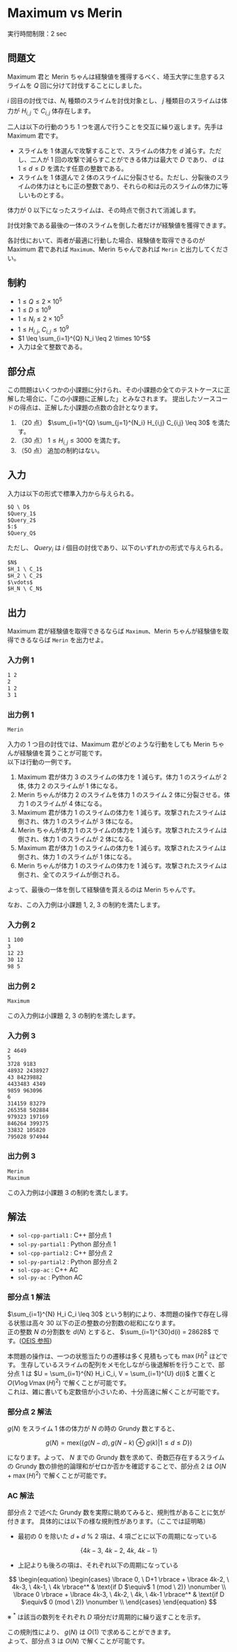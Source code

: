 # Maximum vs Merin

実行時間制限：2 sec

## 問題文

Maximum 君と Merin ちゃんは経験値を獲得するべく、埼玉大学に生息するスライムを $Q$ 回に分けて討伐することにしました。

$i$ 回目の討伐では、$N_i$ 種類のスライムを討伐対象とし、 $j$ 種類目のスライムは体力が $H_{i,j}$ で $C_{i,j}$ 体存在します。

二人は以下の行動のうち 1 つを選んで行うことを交互に繰り返します。先手は Maximum 君です。

- スライムを 1 体選んで攻撃することで、スライムの体力を $d$ 減らす。ただし、二人が 1 回の攻撃で減らすことができる体力は最大で $D$ であり、 $d$ は $1 \leq d \leq D$ を満たす任意の整数である。
- スライムを 1 体選んで 2 体のスライムに分裂させる。ただし、分裂後のスライムの体力はともに正の整数であり、それらの和は元のスライムの体力に等しいものとする。

体力が 0 以下になったスライムは、その時点で倒されて消滅します。

討伐対象である最後の一体のスライムを倒した者だけが経験値を獲得できます。

各討伐において、両者が最適に行動した場合、経験値を取得できるのが Maximum 君であれば `Maximum`、Merin ちゃんであれば `Merin` と出力してください。

## 制約

- $1 \leq Q \leq 2 \times 10^5$
- $1 \leq D \leq 10^9$
- $1 \leq N_i \leq 2 \times 10^5$
- $1 \leq H_{i, j}, \ C_{i, j} \leq 10^9$
- $1 \leq \sum_{i=1}^{Q} N_i \leq 2 \times 10^5$
- 入力は全て整数である。

## 部分点

この問題はいくつかの小課題に分けられ、その小課題の全てのテストケースに正解した場合に、「この小課題に正解した」とみなされます。
提出したソースコードの得点は、正解した小課題の点数の合計となります。

1. （20 点） $\sum_{i=1}^{Q} \sum_{j=1}^{N_i} H_{i,j} C_{i,j} \leq 30$ を満たす。
2. （30 点） $1 \leq H_{i, j} \leq 3000$ を満たす。
3. （50 点） 追加の制約はない。

## 入力

入力は以下の形式で標準入力から与えられる。

```txt
$Q \ D$
$Query_1$
$Query_2$
$:$
$Query_Q$
```

ただし、 $Query_i$ は $i$ 個目の討伐であり、以下のいずれかの形式で与えられる。

```txt
$N$
$H_1 \ C_1$
$H_2 \ C_2$
$\vdots$
$H_N \ C_N$
```

## 出力

Maximum 君が経験値を取得できるならば `Maximum`、Merin ちゃんが経験値を取得できるならば `Merin` を出力せよ。

### 入力例 1

```txt
1 2
2
1 2
3 1
```

### 出力例 1

```txt
Merin
```

入力の 1 つ目の討伐では、Maximum 君がどのような行動をしても Merin ちゃんが経験値を貰うことが可能です。\
以下は行動の一例です。

1. Maximum 君が体力 3 のスライムの体力を 1 減らす。体力 1 のスライムが 2 体, 体力 2 のスライムが 1 体になる。
2. Merin ちゃんが体力 2 のスライムを体力 1 のスライム 2 体に分裂させる。体力 1 のスライムが 4 体になる。
3. Maximum 君が体力 1 のスライムの体力を 1 減らす。攻撃されたスライムは倒され、体力 1 のスライムが 3 体になる。
4. Merin ちゃんが体力 1 のスライムの体力を 1 減らす。攻撃されたスライムは倒され、体力 1 のスライムが 2 体になる。
5. Maximum 君が体力 1 のスライムの体力を 1 減らす。攻撃されたスライムは倒され、体力 1 のスライムが 1 体になる。
6. Merin ちゃんが体力 1 のスライムの体力を 1 減らす。攻撃されたスライムは倒され、全てのスライムが倒される。

よって、最後の一体を倒して経験値を貰えるのは Merin ちゃんです。

なお、この入力例は小課題 1, 2, 3 の制約を満たします。

### 入力例 2

```txt
1 100
3
12 23
30 12
98 5
```

### 出力例 2

```txt
Maximum
```

この入力例は小課題 2, 3 の制約を満たします。

### 入力例 3

```txt
2 4649
5
3728 9183
48932 2438927
43 84239882
4433483 4349
9859 963096
6
314159 83279
265358 502884
979323 197169
846264 399375
33832 105820
795028 974944
```

### 出力例 3

```txt
Merin
Maximum
```

この入力例は小課題 3 の制約を満たします。

## 解法

- `sol-cpp-partial1` : C++ 部分点 1
- `sol-py-partial1` : Python 部分点 1
- `sol-cpp-partial2` : C++ 部分点 2
- `sol-py-partial2` : Python 部分点 2
- `sol-cpp-ac` : C++ AC
- `sol-py-ac` : Python AC

### 部分点 1 解法

$\sum_{i=1}^{N} H_i C_i \leq 30$ という制約により、本問題の操作で存在し得る状態は高々 30 以下の正の整数の分割数の総和になります。\
正の整数 $N$ の分割数を $d(N)$ とすると、 $\sum_{i=1}^{30}d(i) = 28628$ です。([OEIS 参照](https://oeis.org/A000041))

本問題の操作は、一つの状態当たりの遷移は多く見積もっても $\max(H)^2$ ほどです。
生存しているスライムの配列をメモ化しながら後退解析を行うことで、部分点 1 は $U = \sum_{i=1}^{N} H_i C_i, V = \sum_{i=1}^{U} d(i)$ と置くと $O(V \log V \max(H)^2)$ で解くことが可能です。\
これは、雑に書いても定数倍が小さいため、十分高速に解くことが可能です。

### 部分点 2 解法

$g(N)$ をスライム 1 体の体力が $N$ の時の Grundy 数とすると、

$$g(N) = \text{mex}( \lbrace g(N - d), g(N - k) \oplus g(k) | 1 \leq d \leq D \rbrace)$$

になります。よって、 $N$ までの Grundy 数を求めて、奇数匹存在するスライムの Grundy 数の排他的論理和がゼロか否かを確認することで、部分点 2 は $O(N + \max(H)^2)$ で解くことが可能です。

### AC 解法

部分点 2 で述べた Grundy 数を実際に眺めてみると、規則性があることに気が付きます。
具体的には以下の様な規則性があります。（ここでは証明略）

- 最初の 0 を除いた $d + d \ \% \ 2$ 項は、4 項ごとに以下の周期になっている

$$\lbrace 4k-3, \ 4k-2, \ 4k, \ 4k-1 \rbrace$$

- 上記よりも後ろの項は、それぞれ以下の周期になっている

$$
\begin{equation}
  \begin{cases}
    \lbrace 0, \ D+1 \rbrace + \lbrace 4k-2, \ 4k-3, \ 4k-1, \ 4k \rbrace^* & \text{if D $\equiv$ 1 (mod \ 2)} \nonumber \\
    \lbrace 0 \rbrace + \lbrace 4k-3, \ 4k-2, \ 4k, \ 4k-1 \rbrace^* & \text{if D $\equiv$ 0 (mod \ 2)} \nonumber \\
  \end{cases}
\end{equation}
$$

※ $^*$ は該当の数列をそれぞれ $D$ 項分だけ周期的に繰り返すことを示す。

この規則性により、 $g(N)$ は $O(1)$ で求めることができます。\
よって、部分点 3 は $O(N)$ で解くことが可能です。
